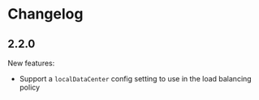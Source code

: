 # Changelog

## 2.2.0

New features:

* Support a `localDataCenter` config setting to use in the load balancing policy
